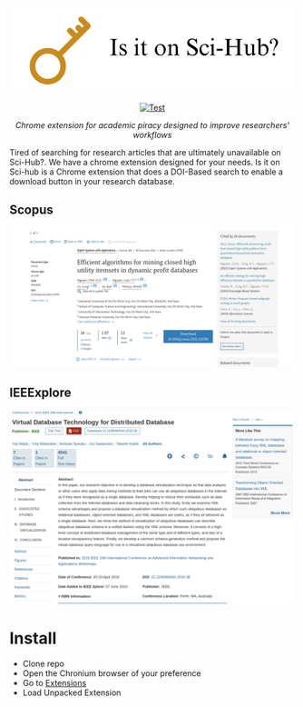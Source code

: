 <p align="center">
  <img src="title.png" />
</p>
<p align="center">
    <a href="https://github.com/vyamunaque99/is-it-on-sci-hub/stargazers/" target="_blank">
        <img src="https://img.shields.io/github/stars/vyamunaque99/is-it-on-sci-hub?style=social&label=Star&maxAge=2592000" alt="Test">
    </a>
</p>
<p align="center">
    <em>Chrome extension for academic piracy designed to improve researchers' workflows</em>
</p>

Tired of searching for research articles that are ultimately unavailable on Sci-Hub?. We have a chrome extension designed for your needs. Is it on Sci-hub is a Chrome extension that does a DOI-Based search to enable a download button in your research database.

## Scopus
<p align="center">
  <img src="extension-demo-scopus.png" />
</p>

## IEEExplore
<p align="center">
  <img src="extension-demo-ieeexplore.png" />
</p>


# Install

- Clone repo
- Open the Chronium browser of your preference
- Go to [Extensions](chrome://extensions)
- Load Unpacked Extension